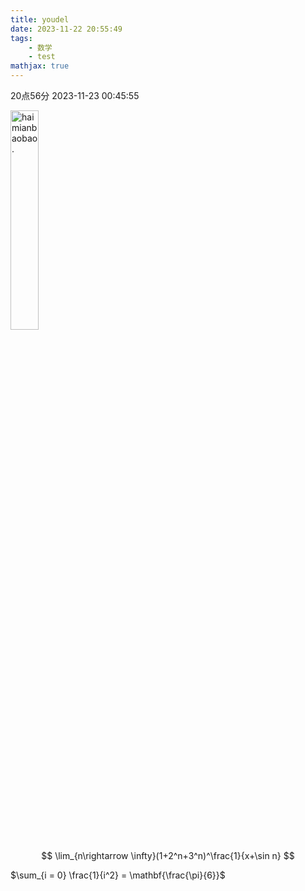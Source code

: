 ```yaml
---
title: youdel
date: 2023-11-22 20:55:49
tags:
    - 数学
    - test
mathjax: true
---
```


20点56分
2023-11-23 00:45:55

<img src="https://picx.zhimg.com/80/v2-db2317fdc1bed5922fa3563fccbaaf23_1440w.png" width="30%" title="haimianbaobao." alt="haimianbaobao."/>



$$
\lim_{n\rightarrow \infty}(1+2^n+3^n)^\frac{1}{x+\sin n}
$$

$\sum_{i = 0} \frac{1}{i^2} = \mathbf{\frac{\pi}{6}}$


